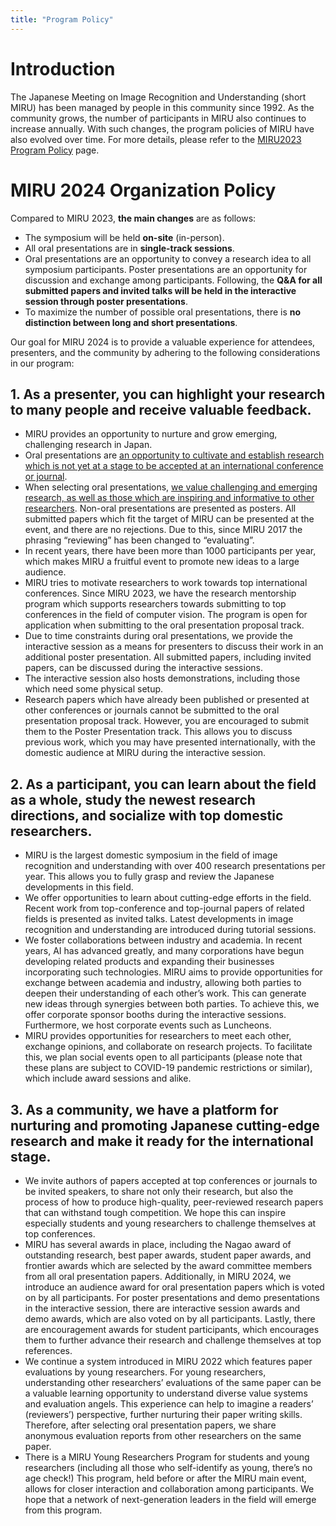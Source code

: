 ```yaml
---
title: "Program Policy"
---
```


# Introduction

The Japanese Meeting on Image Recognition and Understanding (short MIRU) has been managed by people in this community since 1992. As the community grows, the number of participants in MIRU also continues to increase annually. With such changes, the program policies of MIRU have also evolved over time. For more details, please refer to the [MIRU2023 Program Policy](https://cvim.ipsj.or.jp/MIRU2023/program-policy/) page.


# MIRU 2024 Organization Policy

Compared to MIRU 2023, **the main changes** are as follows:

-	The symposium will be held **on-site** (in-person).
-	All oral presentations are in **single-track sessions**.
-	Oral presentations are an opportunity to convey a research idea to all symposium participants. Poster presentations are an opportunity for discussion and exchange among participants. Following, the **Q&A for all submitted papers and invited talks will be held in the interactive session through poster presentations**.
-	To maximize the number of possible oral presentations, there is **no distinction between long and short presentations**.

Our goal for MIRU 2024 is to provide a valuable experience for attendees, presenters, and the community by adhering to the following considerations in our program:


## 1. As a presenter, you can highlight your research to many people and receive valuable feedback.

-	MIRU provides an opportunity to nurture and grow emerging, challenging research in Japan.
-	Oral presentations are <u>an opportunity to cultivate and establish research which is not yet at a stage to be accepted at an international conference or journal</u>.
-	When selecting oral presentations, <u>we value challenging and emerging research, as well as those which are inspiring and informative to other researchers</u>. Non-oral presentations are presented as posters. All submitted papers which fit the target of MIRU can be presented at the event, and there are no rejections. Due to this, since MIRU 2017 the phrasing “reviewing” has been changed to “evaluating”.
-	In recent years, there have been more than 1000 participants per year, which makes MIRU a fruitful event to promote new ideas to a large audience.
-	MIRU tries to motivate researchers to work towards top international conferences. Since MIRU 2023, we have the research mentorship program which supports researchers towards submitting to top conferences in the field of computer vision. The program is open for application when submitting to the oral presentation proposal track.
-	Due to time constraints during oral presentations, we provide the interactive session as a means for presenters to discuss their work in an additional poster presentation. All submitted papers, including invited papers, can be discussed during the interactive sessions.
-	The interactive session also hosts demonstrations, including those which need some physical setup.
-	Research papers which have already been published or presented at other conferences or journals cannot be submitted to the oral presentation proposal track. However, you are encouraged to submit them to the Poster Presentation track. This allows you to discuss previous work, which you may have presented internationally, with the domestic audience at MIRU during the interactive session.


## 2. As a participant, you can learn about the field as a whole, study the newest research directions, and socialize with top domestic researchers.

-	MIRU is the largest domestic symposium in the field of image recognition and understanding with over 400 research presentations per year. This allows you to fully grasp and review the Japanese developments in this field.
-	We offer opportunities to learn about cutting-edge efforts in the field. Recent work from top-conference and top-journal papers of related fields is presented as invited talks. Latest developments in image recognition and understanding are introduced during tutorial sessions.
-	We foster collaborations between industry and academia. In recent years, AI has advanced greatly, and many corporations have begun developing related products and expanding their businesses incorporating such technologies. MIRU aims to provide opportunities for exchange between academia and industry, allowing both parties to deepen their understanding of each other’s work. This can generate new ideas through synergies between both parties. To achieve this, we offer corporate sponsor booths during the interactive sessions. Furthermore, we host corporate events such as Luncheons.
-	MIRU provides opportunities for researchers to meet each other, exchange opinions, and collaborate on research projects. To facilitate this, we plan social events open to all participants (please note that these plans are subject to COVID-19 pandemic restrictions or similar), which include award sessions and alike. 


## 3. As a community, we have a platform for nurturing and promoting Japanese cutting-edge research and make it ready for the international stage.

-	We invite authors of papers accepted at top conferences or journals to be invited speakers, to share not only their research, but also the process of how to produce high-quality, peer-reviewed research papers that can withstand tough competition. We hope this can inspire especially students and young researchers to challenge themselves at top conferences.
-	MIRU has several awards in place, including the Nagao award of outstanding research, best paper awards, student paper awards, and frontier awards which are selected by the award committee members from all oral presentation papers. Additionally, in MIRU 2024, we introduce an audience award for oral presentation papers which is voted on by all participants. For poster presentations and demo presentations in the interactive session, there are interactive session awards and demo awards, which are also voted on by all participants.  Lastly, there are encouragement awards for student participants, which encourages them to further advance their research and challenge themselves at top references.
-	We continue a system introduced in MIRU 2022 which features paper evaluations by young researchers. For young researchers, understanding other researchers’ evaluations of the same paper can be a valuable learning opportunity to understand diverse value systems and evaluation angels. This experience can help to imagine a readers’ (reviewers’) perspective, further nurturing their paper writing skills. Therefore, after selecting oral presentation papers, we share anonymous evaluation reports from other researchers on the same paper.
-	There is a MIRU Young Researchers Program for students and young researchers (including all those who self-identify as young, there’s no age check!) This program, held before or after the MIRU main event, allows for closer interaction and collaboration among participants. We hope that a network of next-generation leaders in the field will emerge from this program. 


